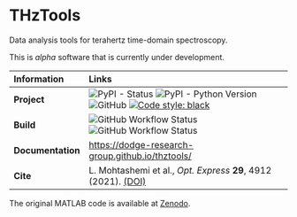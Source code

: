# THzTools

Data analysis tools for terahertz time-domain spectroscopy.

This is *alpha* software that is currently under development.

| Information       | Links                                                                                                                                                                                                                                                                                                                                   |
|:------------------|:----------------------------------------------------------------------------------------------------------------------------------------------------------------------------------------------------------------------------------------------------------------------------------------------------------------------------------------|
| **Project**       | ![PyPI - Status](https://img.shields.io/pypi/status/thztools) ![PyPI - Python Version](https://img.shields.io/pypi/pyversions/thztools) ![GitHub](https://img.shields.io/github/license/dodge-research-group/thztools) [![Code style: black](https://img.shields.io/badge/code%20style-black-000000.svg)](https://github.com/psf/black) |
| **Build**         | ![GitHub Workflow Status](https://img.shields.io/github/actions/workflow/status/dodge-research-group/thztools/sphinx.yml?label=build%3Adocs) ![GitHub Workflow Status](https://img.shields.io/github/actions/workflow/status/dodge-research-group/thztools/python-package-conda.yml?label=build%3Atests)                                |
| **Documentation** | https://dodge-research-group.github.io/thztools/                                                                                                                                                                                                                                                                                        |
| **Cite**          | L. Mohtashemi et al., *Opt. Express* **29**, 4912 (2021). [(DOI)](https://doi.org/10.1364/OE.417724)                                                                                                                                                                                                                                    |

The original MATLAB code is available at [Zenodo](https://zenodo.org/record/4876388).